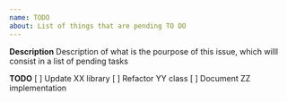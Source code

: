 ```yaml
---
name: TODO
about: List of things that are pending TO DO
---
```


**Description**
Description of what is the pourpose of this issue, which willl consist in a list of pending tasks 

**TODO**
[ ] Update XX library
[ ] Refactor YY class
[ ] Document ZZ implementation
